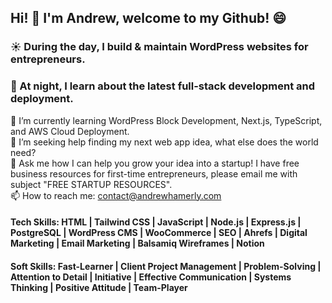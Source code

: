 ## Hi! 👋 I'm Andrew, welcome to my Github! :smile:

### :sunny: During the day, I build & maintain WordPress websites for entrepreneurs.
### :crescent_moon: At night, I learn about the latest full-stack development and deployment.

🌱 I’m currently learning WordPress Block Development, Next.js, TypeScript, and AWS Cloud Deployment. </br>
🤔 I’m seeking help finding my next web app idea, what else does the world need? </br>
💬 Ask me how I can help you grow your idea into a startup! I have free business resources for first-time entrepreneurs, please email me with subject "FREE STARTUP RESOURCES".</br>
📫 How to reach me: contact@andrewhamerly.com

#### Tech Skills: HTML | Tailwind CSS | JavaScript | Node.js | Express.js | PostgreSQL | WordPress CMS | WooCommerce | SEO | Ahrefs | Digital Marketing | Email Marketing | Balsamiq Wireframes | Notion
#### Soft Skills: Fast-Learner | Client Project Management | Problem-Solving | Attention to Detail | Initiative | Effective Communication | Systems Thinking | Positive Attitude | Team-Player
